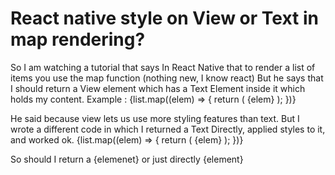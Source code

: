 
# React native style on View or Text in map rendering?

So I am watching a tutorial that says In React Native that to render a list of items you use the map function (nothing new, I know react) But he says that I should return a View element which has a Text Element inside it which holds my content. Example :
<View>
        {list.map((elem) => {
          return (
            <View>
            <Text key={Math.random()} >
              {elem}
            </Text>
           </View>
          );
        })}
      </View>

He said because view lets us use more styling features than text. But I wrote a different code in which I returned a Text Directly, applied styles to it, and worked ok.
<View>
        {list.map((elem) => {
          return (
            <Text key={Math.random()} style={styles.text}>
              {elem}
            </Text>
          );
        })}
      </View>

So should I return a <View><Text>{elemenet}</Text></View> or just directly <Text>{element}</Text>

        